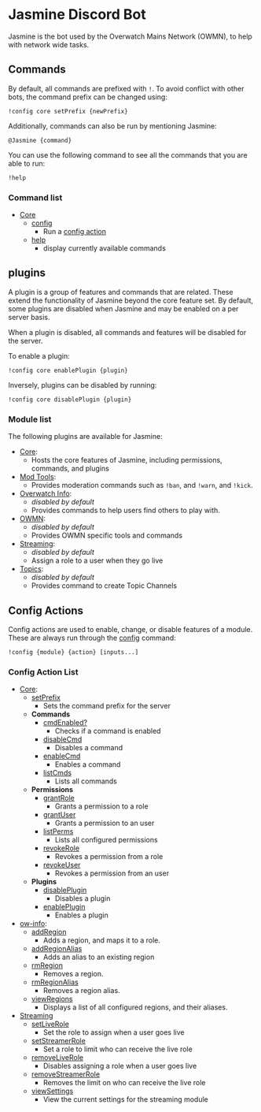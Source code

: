 # Jasmine Discord Bot

Jasmine is the bot used by the Overwatch Mains Network (OWMN), to help with network wide tasks.

## Commands
By default, all commands are prefixed with `!`. To avoid conflict with other 
bots, the command prefix can be changed using:
```text
!config core setPrefix {newPrefix}
```

Additionally, commands can also be run by mentioning Jasmine:
```text
@Jasmine {command}
```

You can use the following command to see all the commands that you are able to
run:
```text
!help
```

### Command list
- [Core](docs/plugins/core.md)
    - [config](docs/plugins/core.md#config)
        - Run a [config action](#config-actions)
    - [help](docs/plugins/core.md#help)
        - display currently available commands

## plugins
A plugin is a group of features and commands that are related. These extend the functionality of Jasmine beyond the core
feature set. By default, some plugins are disabled when Jasmine and may be enabled on a per server basis.

When a plugin is disabled, all commands and features will be disabled for the server.

To enable a plugin:
```text
!config core enablePlugin {plugin}
```
 
Inversely, plugins can be disabled by running:
```text
!config core disablePlugin {plugin}
```

### Module list
The following plugins are available for Jasmine:

- [Core](docs/plugins/core.md):
    - Hosts the core features of Jasmine, including permissions, commands, and plugins
- [Mod Tools](docs/plugins/mod-tools.md): 
    - Provides moderation commands such as `!ban`, and `!warn`, and `!kick`.
- [Overwatch Info](docs/plugins/ow-info.md):
    - *disabled by default* 
    - Provides commands to help users find others to play with.
- [OWMN](docs/plugins/ow-mains.md):
    - *disabled by default* 
    - Provides OWMN specific tools and commands
- [Streaming](docs/plugins/streaming.md):
    - *disabled by default* 
    - Assign a role to a user when they go live
- [Topics](docs/plugins/topics.md):
    - *disabled by default* 
    - Provides command to create Topic Channels

## Config Actions
Config actions are used to enable, change, or disable features of a module.
These are always run through the [config](docs/plugins/core.md#config) command:
```text
!config {module} {action} [inputs...]
```

### Config Action List
- [Core](docs/plugins/core.md):
    - [setPrefix](docs/plugins/core.md#setprefix)
        - Sets the command prefix for the server
    - **Commands**
        - [cmdEnabled?](docs/plugins/core.md#cmdenabled)
            - Checks if a command is enabled
        - [disableCmd](docs/plugins/core.md#disablecmd)
            - Disables a command
        - [enableCmd](docs/plugins/core.md#enablecmd)
            - Enables a command
        - [listCmds](docs/plugins/core.md#listcmds)
            - Lists all commands
    - **Permissions**
        - [grantRole](docs/plugins/core.md#grantrole)
            - Grants a permission to a role
        - [grantUser](docs/plugins/core.md#grantuser)
            - Grants a permission to an user
        - [listPerms](docs/plugins/core.md#listperms)
            - Lists all configured permissions
        - [revokeRole](docs/plugins/core.md#revokerole)
            - Revokes a permission from a role
        - [revokeUser](docs/plugins/core.md#revokeuser)
            - Revokes a permission from an user
    - **Plugins**
        - [disablePlugin](docs/plugins/core.md#disableplugin)
            - Disables a plugin
        - [enablePlugin](docs/plugins/core.md#enableplugin)
            - Enables a plugin
- [ow-info](docs/plugins/ow-info.md):
    - [addRegion](docs/plugins/ow-info.md#addregion)
        - Adds a region, and maps it to a role.
    - [addRegionAlias](docs/plugins/ow-info.md#addregionalias)
        - Adds an alias to an existing region
    - [rmRegion](docs/plugins/ow-info.md#rmregion)
        - Removes a region.
    - [rmRegionAlias](docs/plugins/ow-info.md#rmregionalias)
        - Removes a region alias.
    - [viewRegions](docs/plugins/ow-info.md#viewregions)
        - Displays a list of all configured regions, and their aliases.
- [Streaming](docs/plugins/streaming.md)
    - [setLiveRole](docs/plugins/streaming.md#setliverole)
        - Set the role to assign when a user goes live
    - [setStreamerRole](docs/plugins/streaming.md#setstreamerrole)
        - Set a role to limit who can receive the live role
    - [removeLiveRole](docs/plugins/streaming.md#removeliverole)
        - Disables assigning a role when a user goes live
    - [removeStreamerRole](docs/plugins/streaming.md#removestreamerrole)
        - Removes the limit on who can receive the live role
    - [viewSettings](docs/plugins/streaming.md#viewsettings)
        - View the current settings for the streaming module
